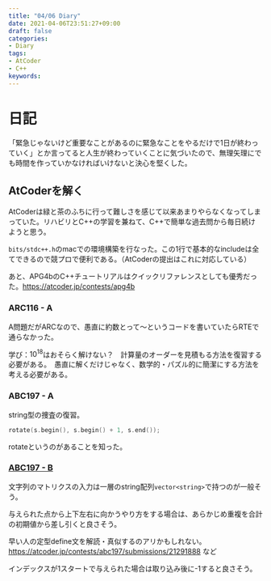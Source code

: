 ```yaml
---
title: "04/06 Diary"
date: 2021-04-06T23:51:27+09:00
draft: false
categories:
- Diary
tags:
- AtCoder
- C++
keywords:
---
```


# 日記

「緊急じゃないけど重要なことがあるのに緊急なことをやるだけで1日が終わっていく」とか言ってると人生が終わっていくことに気づいたので、無理矢理にでも時間を作っていかなければいけないと決心を堅くした。

## AtCoderを解く

AtCoderは緑と茶のふちに行って難しさを感じて以来あまりやらなくなってしまっていた。リハビリとC++の学習を兼ねて、C++で簡単な過去問から毎日続けようと思う。

`bits/stdc++.h`のmacでの環境構築を行なった。この1行で基本的なincludeは全てできるので競プロで便利である。（AtCoderの提出はこれに対応している）

あと、APG4bのC++チュートリアルはクイックリファレンスとしても優秀だった。https://atcoder.jp/contests/apg4b

### ARC116 - A

A問題だがARCなので、愚直に約数とって〜というコードを書いていたらRTEで通らなかった。

学び：$10^18$はおそらく解けない？　計算量のオーダーを見積もる方法を復習する必要がある。　愚直に解くだけじゃなく、数学的・パズル的に簡潔にする方法を考える必要がある。

### ABC197 - A

string型の捜査の復習。

```cpp
rotate(s.begin(), s.begin() + 1, s.end());
```

rotateというのがあることを知った。

### [ABC197 - B](https://atcoder.jp/contests/abc197/submissions/21539961)

文字列のマトリクスの入力は一層のstring配列`vector<string>`で持つのが一般そう。

与えられた点から上下左右に向かうやり方をする場合は、あらかじめ重複を合計の初期値から差し引くと良さそう。

早い人の定型define文を解読・真似するのアリかもしれない。https://atcoder.jp/contests/abc197/submissions/21291888 など

インデックスが1スタートで与えられた場合は取り込み後に-1すると良さそう。

